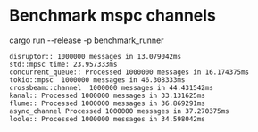 # Benchmark mspc channels

 cargo run --release -p benchmark_runner


```
disruptor:: 1000000 messages in 13.079042ms
std::mpsc time: 23.957333ms
concurrent_queue:: Processed 1000000 messages in 16.174375ms
tokio::mpsc  1000000 messages in 46.308333ms
crossbeam::channel  1000000 messages in 44.431542ms
kanal:: Processed 1000000 messages in 33.131625ms
flume:: Processed 1000000 messages in 36.869291ms
async_channel Processed 1000000 messages in 37.270375ms
loole:: Processed 1000000 messages in 34.598042ms
```
